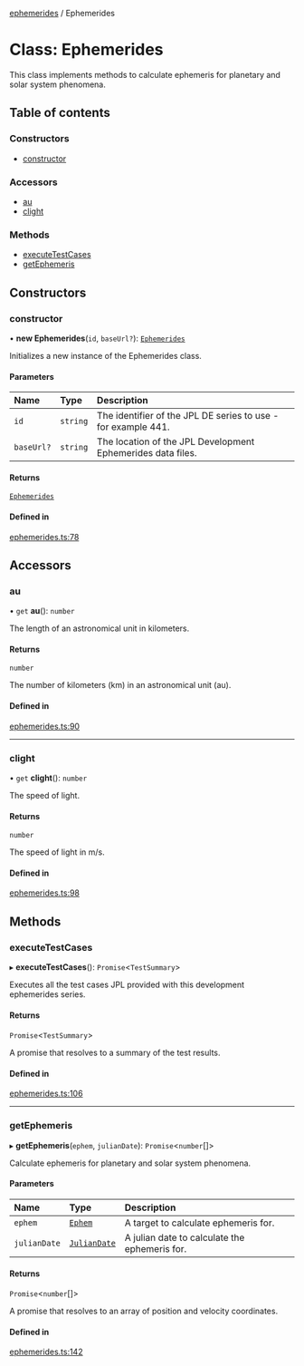 [ephemerides](../README.md) / Ephemerides

# Class: Ephemerides

This class implements methods to calculate ephemeris for planetary and solar system phenomena.

## Table of contents

### Constructors

- [constructor](Ephemerides.md#constructor)

### Accessors

- [au](Ephemerides.md#au)
- [clight](Ephemerides.md#clight)

### Methods

- [executeTestCases](Ephemerides.md#executetestcases)
- [getEphemeris](Ephemerides.md#getephemeris)

## Constructors

### constructor

• **new Ephemerides**(`id`, `baseUrl?`): [`Ephemerides`](Ephemerides.md)

Initializes a new instance of the Ephemerides class.

#### Parameters

| Name       | Type     | Description                                                   |
| :--------- | :------- | :------------------------------------------------------------ |
| `id`       | `string` | The identifier of the JPL DE series to use - for example 441. |
| `baseUrl?` | `string` | The location of the JPL Development Ephemerides data files.   |

#### Returns

[`Ephemerides`](Ephemerides.md)

#### Defined in

[ephemerides.ts:78](https://github.com/mshogren/astronomy/blob/6907f2d/js/ephemerides/src/ephemerides.ts#L78)

## Accessors

### au

• `get` **au**(): `number`

The length of an astronomical unit in kilometers.

#### Returns

`number`

The number of kilometers (km) in an astronomical unit (au).

#### Defined in

[ephemerides.ts:90](https://github.com/mshogren/astronomy/blob/6907f2d/js/ephemerides/src/ephemerides.ts#L90)

---

### clight

• `get` **clight**(): `number`

The speed of light.

#### Returns

`number`

The speed of light in m/s.

#### Defined in

[ephemerides.ts:98](https://github.com/mshogren/astronomy/blob/6907f2d/js/ephemerides/src/ephemerides.ts#L98)

## Methods

### executeTestCases

▸ **executeTestCases**(): `Promise`\<`TestSummary`\>

Executes all the test cases JPL provided with this development ephemerides series.

#### Returns

`Promise`\<`TestSummary`\>

A promise that resolves to a summary of the test results.

#### Defined in

[ephemerides.ts:106](https://github.com/mshogren/astronomy/blob/6907f2d/js/ephemerides/src/ephemerides.ts#L106)

---

### getEphemeris

▸ **getEphemeris**(`ephem`, `julianDate`): `Promise`\<`number`[]\>

Calculate ephemeris for planetary and solar system phenomena.

#### Parameters

| Name         | Type                          | Description                                   |
| :----------- | :---------------------------- | :-------------------------------------------- |
| `ephem`      | [`Ephem`](../enums/Ephem.md)  | A target to calculate ephemeris for.          |
| `julianDate` | [`JulianDate`](JulianDate.md) | A julian date to calculate the ephemeris for. |

#### Returns

`Promise`\<`number`[]\>

A promise that resolves to an array of position and velocity coordinates.

#### Defined in

[ephemerides.ts:142](https://github.com/mshogren/astronomy/blob/6907f2d/js/ephemerides/src/ephemerides.ts#L142)
